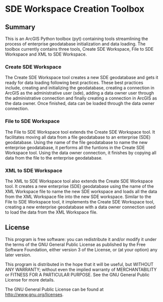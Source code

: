 SDE Workspace Creation Toolbox
==============================
Summary
-------

This is an ArcGIS Python toolbox (pyt) containing tools streamlining the process of enterprise geodatabase initialization and data loading. The toolbox currently contains three tools, Create SDE Workspace, File to SDE Workspace and XML to SDE Workspace.

### Create SDE Workspace
The Create SDE Workspace tool creates a new SDE geodatabase and gets it ready for data loading following best practices. These best practices include, creating and initializing the geodatabase, creating a connection in ArcGIS as the administrative user (sde), adding a data owner user through the administrative connection and finally creating a connection in ArcGIS as the data owner. Once finished, data can be loaded through the data owner connection.

### File to SDE Workspace

The File to SDE Workspace tool extends the Create SDE Workspace tool. It facilitates moving all data from a file geodatabase to an enterprise (SDE) geodatabase. Using the name of the file geodatabase to name the new enterprise geodatabase, it performs all the funtions in the Create SDE Workspace tool. Using the data owner connection, it finishes by copying all data from the file to the enterprise geodatabase.

### XML to SDE Workspace
The XML to SDE Workspace tool also extends the Create SDE Workspace tool. It creates a new enterprise (SDE) geodatabase using the name of the XML Workspace file to name the new SDE workspace and loads all the data from the XML Workspace file into the new SDE workspace. Similar to the File to SDE Workspace tool, it implements the Create SDE Workspace tool, creating a new enterprise geodatabase with a data owner connection used to load the data from the XML Workspace file.

License
-------
This program is free software: you can redistribute it and/or modify it under the terms of the GNU General Public License as published by the Free Software Foundation, either version 3 of the License, or (at your option) any later version.

This program is distributed in the hope that it will be useful, but WITHOUT ANY WARRANTY; without even the implied warranty of MERCHANTABILITY or FITNESS FOR A PARTICULAR PURPOSE.  See the GNU General Public License for more details.

The GNU General Public License can be found at <http://www.gnu.org/licenses>.
